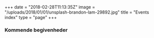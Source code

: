 +++
date = "2018-02-28T11:13:35Z"
image = "/uploads/2018/01/01/unsplash-brandon-lam-29892.jpg"
title = "Events index"
type = "page"
+++
### Kommende begivenheder

